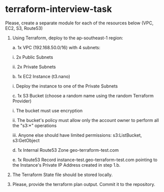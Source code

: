 # terraform-interview-task

Please, create a separate module for each of the resources below (VPC, EC2, S3, Route53)
1. Using Terraform, deploy to the ap-southeast-1 region:

   a. 1x VPC (192.168.50.0/16) with 4 subnets:

   	  i. 2x Public Subnets

   	  ii. 2x Private Subnets

   b. 1x EC2 Instance (t3.nano)

   	  i. Deploy the instance to one of the Private Subnets

   c. 1x S3 Bucket (choose a random name using the random Terraform Provider)

   	  i. The bucket must use encryption

   	  ii. The bucket's policy must allow only the account owner to perform all the "s3:*" operations

   	  iii. Anyone else should have limited permissions: s3:ListBucket, s3:GetObject  

   d. 1x Internal Route53 Zone geo-terraform-test.com

   e. 1x Route53 Record instance-test.geo-terraform-test.com pointing to the Instance's Private IP Address created in step 1.b.

1. The Terraform State file should be stored locally.

1. Please, provide the terraform plan output. Commit it to the repository.